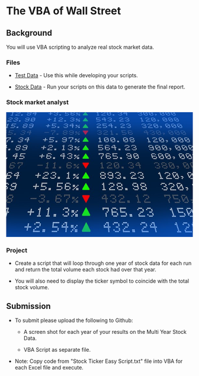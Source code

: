 # The VBA of Wall Street

## Background

You will use VBA scripting to analyze real stock market data. 

### Files

* [Test Data](Resources/alphabtical_testing.xlsx) - Use this while developing your scripts.

* [Stock Data](Resources/Multiple_year_stock_data.xlsx) - Run your scripts on this data to generate the final report.

### Stock market analyst

![Stock Market](Images/stockmarket.jpg)

### Project

* Create a script that will loop through one year of stock data for each run and return the total volume each stock had over that year.

* You will also need to display the ticker symbol to coincide with the total stock volume.


## Submission

* To submit please upload the following to Github:

  * A screen shot for each year of your results on the Multi Year Stock Data.

  * VBA Script as separate file.

* Note:  Copy code from "Stock Ticker Easy Script.txt" file into VBA for each Excel file and execute.